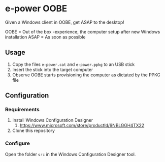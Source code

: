 # e-power OOBE

Given a Windows client in OOBE, get ASAP to the desktop!

OOBE = Out of the box -experience, the computer setup after new Windows installation
ASAP = As soon as possible

## Usage

1. Copy the files `e-power.cat` and `e-power.ppkg` to an USB stick
1. Insert the stick into the target computer
1. Observe OOBE starts provisioning the computer as dictated by the PPKG file

## Configuration

### Requirements

1. Install Windows Configuration Designer
    1. https://www.microsoft.com/store/productId/9NBLGGH4TX22
2. Clone this repository

### Configure

Open the folder `src` in the Windows Configuration Designer tool.

